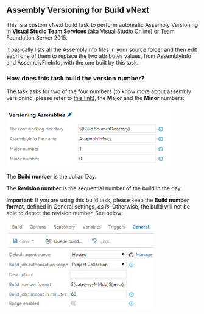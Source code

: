 ## Assembly Versioning for Build vNext

This is a custom vNext build task to perform automatic Assembly Versioning in **Visual Studio Team Services** (aka Visual Studio Online) or Team Foundation Server 2015.

It basically lists all the AssemblyInfo files in your source folder and then edit each one of them to replace the two attributes values, from AssemblyInfo and AssemblyFileInfo, with the one built by this task.
### How does this task build the version number?

The task asks for two of the four numbers (to know more about assembly versioning, please refer to [this link](https://msdn.microsoft.com/en-us/library/51ket42z(v=vs.110).aspx)), the **Major** and the **Minor** numbers:

![alt text](https://raw.githubusercontent.com/ricardoserradas/VSTS-Assembly-Versioning/master/images/BuildTaskSample.png "This is the Build Task properties")

The **Build number** is the Julian Day.

The **Revision number** is the sequential number of the build in the day.

**Important**: If you are using this build task, please keep the **Build number format**, defined in General settings, *as is*. Otherwise, the build will not be able to detect the revision number. See below:

![alt text](https://raw.githubusercontent.com/ricardoserradas/VSTS-Assembly-Versioning/master/images/GeneralProperties_Revision.png "The General properties")
